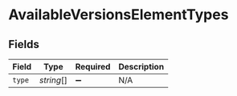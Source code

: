 # AvailableVersionsElementTypes


## Fields

| Field              | Type               | Required           | Description        |
| ------------------ | ------------------ | ------------------ | ------------------ |
| `type`             | *string*[]         | :heavy_minus_sign: | N/A                |